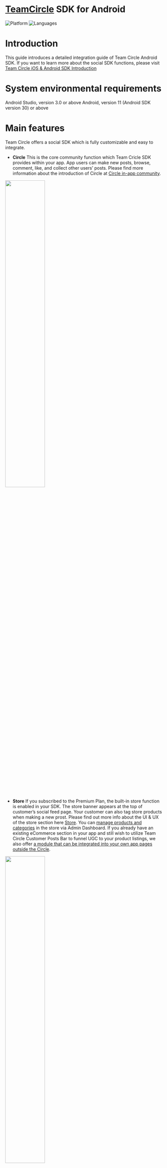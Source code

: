 # [TeamCircle](https://teamcircle.io) SDK for Android

![Platform](https://img.shields.io/badge/platform-ANDROID-orange.svg)
![Languages](https://img.shields.io/badge/language-JAVA-orange.svg)

# Introduction
This guide introduces a detailed integration guide of Team Circle Android SDK. 
If you want to learn more about the social SDK functions, please visit [Team Circle iOS & Android SDK Introduction](https://www.teamcircle.io/document/Team_Circle_iOS_Android_Social_SDK_Introduction)

# System environmental requirements

Android Studio, version 3.0 or above
Android, version 11 (Android SDK version 30) or above

# Main features

Team Circle offers a social SDK which is fully customizable and easy to integrate.

* **Circle** 
This is the core community function which Team Cricle SDK provides within your app. App users can make new posts, browse, comment, like, and collect other users’ posts. Please find more information about the introduction of Circle at [Circle in-app community](https://www.teamcircle.io/document/Team_Circle_iOS_Android_Social_SDK_Introduction?target=Circle_in-app_community).

<img src="https://user-images.githubusercontent.com/114135053/192727471-e96837fe-8fa5-43dd-a30f-9bf82c07d392.png" width="50%">

* **Store**
If you subscribed to the Premium Plan, the built-in store function is enabled in your SDK. The store banner appears at the top of customer’s social feed page. Your customer can also tag store products when making a new prost. Please find out more info about the UI & UX of the store section here [Store](https://www.teamcircle.io/document/Team_Circle_iOS_SDK_Integration_Guide?target=Store). You can [manage products and categories](https://www.teamcircle.io/document/Team_Circle_Admin_Dashboard_Feature_Introduction?target=Manage_store) in the store via Admin Dashboard. If you already have an existing eCommerce section in your app and still wish to utilize Team Circle Customer Posts Bar to funnel UGC to your product listings, we also offer [a module that can be integrated into your own app pages outside the Circle](https://www.teamcircle.io/document/Team_Circle_iOS_SDK_Integration_Guide?target=Store).

<img src="https://user-images.githubusercontent.com/114135053/192728188-dd3a80a1-7e8c-480f-a526-fb6f378ed664.png" width="50%">

* **Instant messaging** Customers can chat with others individually using our IM system. We currently support sending text messages, voice messages, photos, videos. An admin can also [link the admin account with a Circle community account](https://www.teamcircle.io/document/Team_Circle_Admin_Dashboard_Feature_Introduction?target=Link_unlink_accounts). After linking, an “official staff” badge will appear next to the Circle account. Please find more information about details of the IM system here [Instant Messaging](https://www.teamcircle.io/document/Team_Circle_iOS_Android_Social_SDK_Introduction?target=Instant_messaging).

<img src="https://user-images.githubusercontent.com/114135053/192732545-e686d10f-bd3c-4c70-a7eb-ab1b3f7475d0.png" width="50%">

* **Customizable UI** Circle SDK offers customizable UI components so that you can fine tune the Circle to match the style of the rest of your app. First of all, you may switch between two different themes: Light Theme or Dark Theme. Then, all buttons, text, icons, and click effects can be customized. Please find more information about details of the Customizable UI here [Customizable UI](https://www.teamcircle.io/document/Team_Circle_iOS_Android_Social_SDK_Introduction?target=Customizable_UI).

<img src="https://user-images.githubusercontent.com/114135053/192732951-bbefef0a-d617-46a9-81f5-24c171a3ef0d.png" width="50%">

# Integration
## Get started
* Sign up at https://www.TeamCircle.io.
* Login and find App ID and App Key in Admin Dashboard → SDK&DOC → App Info, you will need them in the following steps.

## Project configuration
### Step 1 Add Dependency in your project’s build.gradle
```bash
buildscript {
  //...
}
allprojects {
  repositories {
    //...
    jcenter()
    maven { url 'https://jitpack.io' }
  }
}
```
> **note:** Gradle version7.0.0 or higher;Add Dependency in your project’s setting.gradle
```bash
dependencyResolutionManagement {
  repositoriesMode.set(RepositoriesMode.FAIL_ON_PROJECT_REPOS)
  repositories {
    google()
    mavenCentral()
    jcenter() // Warning: this repository is going to shut down soon
    maven { url 'https://jitpack.io' }
  }
}
```

### Step 2 Add tools:replace="android:theme" in <application> tag in AndroidManifest.xml
```bash
<?xml version="1.0" encoding="utf-8"?>
<manifest xmlns:android="http://schemas.android.com/apk/res/android" xmlns:tools="http://schemas.android.com/tools" >
  // ...
  <application
    // ...
    tools:replace="android:theme">
    // ...
  </application>
</manifest>
```

### Step 3 Copy and paste Team Circle SDK.aar into app/libs folder
```bash
android {
  //...
  repositories {
    flatDir {
      dirs 'libs'
    }
  }
}
```
> **note:** Gradle version7.0.0 or higher;Add Dependency in your project’s setting.gradle
```bash
dependencyResolutionManagement {
  repositoriesMode.set(RepositoriesMode.FAIL_ON_PROJECT_REPOS)
  repositories {
    flatDir {
      dirs 'app/libs'
    }
  }
}
```

### Step 4 Xcode Add Privacy Permission Description
```bash
implementation(name: 'TeamCircleSDK_Release', ext:'aar')
```
Circle SDK has local data storage and UI interface, so you also need to include the following dependencies in your project:
```bash
com.tencent:mmkv-static
com.google.code.gson:gson
com.github.bumptech.glide:glide
com.squareup.okhttp3:okhttp
android.arch.persistence.room:runtime
com.giphy.sdk:ui
com.google.firebase:firebase-core
com.airbnb.android:lottie
com.amazonaws:aws-android-sdk-s3
org.greenrobot:eventbus
com.github.CarGuo.GSYVideoPlayer:GSYVideoPlayer
org.jsoup:jsoup
io.hyphenate:hyphenate-chat
```
If your project does not have the above dependent package files, you can also install the dependent packages in the following ways:
```bash
com.tencent:mmkv-static
implementation 'com.tencent:mmkv-static:1.2.10'
implementation 'com.google.code.gson:gson:2.8.7'

implementation 'com.github.bumptech.glide:glide:4.11.0'
annotationProcessor 'com.github.bumptech.glide:compiler:4.11.0'
implementation "com.github.bumptech.glide:okhttp3-integration:4.11.0"

implementation 'com.squareup.okhttp3:okhttp:4.7.2'
implementation 'com.squareup.okhttp3:logging-interceptor:4.7.2'

implementation 'android.arch.persistence.room:runtime:1.1.1'
annotationProcessor "android.arch.persistence.room:compiler:1.1.1"

implementation 'com.giphy.sdk:ui:1.2.8'

implementation 'com.google.firebase:firebase-core:17.2.2'

implementation "com.airbnb.android:lottie:3.2.2"

implementation 'com.amazonaws:aws-android-sdk-s3:2.16.0'
implementation('com.amazonaws:aws-android-sdk-mobile-client:2.13.+@aar') { transitive = true }
implementation('com.amazonaws:aws-android-sdk-auth-userpools:2.13.+@aar') { transitive = true }

implementation 'org.greenrobot:eventbus:3.0.0'

implementation 'com.github.CarGuo.GSYVideoPlayer:GSYVideoPlayer:v8.1.6-jitpack'

implementation 'org.jsoup:jsoup:1.14.2'

implementation 'io.hyphenate:hyphenate-chat:3.9.5'
```

## TeamCircleListener callbacks
TeamCircleListener gives the results (success or fail) of SDK initialization, login, log out, user data modification, download json file, and unread messages number.
```bash
TeamCircleSDK.getInstance().registerTeamCircleListener(new TeamCircleListener() {
  @Override
  public void loginSuccess(String accountId) {}
  @Override
  public void logoutSuccess() {}
  @Override
  public void onNotificationStateChanged(int notificationCount) {}
  @Override
  public void onEditProfile(String accountName, String avatarUrl, String bio, ProfileAccountListener profileAccountListener) {}
  @Override
  public void onShareJsonDownloaded(String shareJsonContent) {}
  @Override
  public void onDeleteAccount() {}
});
```
Error Codes:
20001: SDK initialization fail
20002: Obtain UUID fail
20003: User not login
20004: Feature not supported

## SDK initialization
There are two options to initialize the SDK:
First, initialize the SDK in ‘onCreate’ of the application with appId and appKey.
```bash
TeamCircleSDK.getInstance().init(application, "xxxx", "xxxxxxx1e472ba7c915d5ab1080dc");
```
Or, register a global listener in ‘onCreate’ of the application and unregister in 'onTerminate'
```bash
public final TeamCircleListener teamCircleListener = new TeamCircleListener () {
  //...
}

@Override
public void onCreate () {
  super.onCreate();
  TeamCircleSDK.getInstance().registerTeamCircleListener(teamCircleListener);
}

@Override
public void onTerminate () {
  super.onTerminate();
  TeamCircleSDK.getInstance().unRegisterTeamCircleListener(teamCircleListener);
}
```

## User account

**Method:** userLogin

**Description:** After user login to your app, call userLogin to update the user login state and sync data with Circle.

**Parameters:**

```bash
public void userLogin(String thirdPartyId, String accountName, String avatarUrl, String accountEmail, String bio);
```
**Sample Code:**

```bash
TeamCircleSDK.getInstance().userLogin(UserRepository.getInstance().getThirdPartyId(),UserRepository.getInstance().getMe().getAccountName(),UserRepository.getInstance().getMe().getAvatarUrl(),UserRepository.getInstance().getMe().getAccountEmail(),UserRepository.getInstance().getMe().getBio());
```

**Method:** userLogout

**Description:** Description: After user logout from your app, call userLogout to update the user login state and sync data with Circle.

**Parameters:**

```bash
public void userLogout();
```
**Sample Code:**

```bash
TeamCircleSDK.getInstance().userLogout();
```

## Actions and notifications
There are several types of actions including like, comment, reply, favorite, followed by other users, and posts get featured by admin. All these actions can be sent to customers as push notifications, and you only need to set ‘Push Notification Callback’ in the Admin Dashboard → SDK&DOC → APP Info. After receiving push notifications in the app, the following methods can be used to redirect to Circle Notification Module:

**Method:** jumpToNotificationCenter

**Parameters:**

```bash
public void jumpToNotificationCenter(Context context, String message);
```
**Sample Code:**

```bash
TeamCircleSDK.getInstance().jumpToNotificationCenter(context, "xxx started following you.");
```
There are two types of messages received by the server, Circle messages and IM offline messages. The specific parameters are as follows:
| **Param** | **Type** | **Description** |
| --- | --- | --- |
| callbackType | String | Message type:<br>NOTIFICATION: Circle messages;<br>MESSAGE: IM offline messages. |
| callbackData | List<Object> | Data list |
| sign | String | Encryption rules: appKey + callbackData encrypt with MD5 |

CallbackData params of NOTIFICATION:
| **Param** | **Type** | **Description** |
| --- | --- | --- |
| notificationType | String | Notification type:<br>FOLLOW<br>LIKE_POST<br>FEATURED_POST<br>COMMENT<br>LIKE_COMMENT<br>REPLY<br>POST_MENTION<br>COMMENT_MENTION<br>DOWNLOAD_JSON |
| ownerId | String | The user id who receiving the notification |
| accountId | String | The user id who sending the notification |
| accountName | String | The user name who sending the notification |
| notificationTime | Long | Notification sending time, Unix timestamp, unit: ms |

CallbackData params of MESSAGE:
| **Param** | **Type** | **Description** |
| --- | --- | --- |
| messageType | String | Notification type:<br>txt<br>img<br>audio<br>video |
| ownerId | String | The user id who receiving the notification |
| accountId | String | The user id who sending the notification |
| accountName | String | The user name who sending the notification |
| notificationTime | Long | Notification sending time, Unix timestamp, unit: ms |

## Circle modules
Circle module consists of Feed module, UserCenter module, Search Module, and NewPost Module. The circle SDK provides you with a whole Circle UI component and all small independent UI components that you can use separately.

**Method:** CircleFragment

**Description:** Add a whole Circle UI component into the navigation controller, so that Feed module, Search module, UserCenter module, and NewPost module are all included.

```bash
FragmentManager supportFragmentManager = getSupportFragmentManager();
FragmentTransaction fragmentTransaction = supportFragmentManager.beginTransaction();
fragmentTransaction.replace(R.id.root_view, CircleFragment.newInstance());
fragmentTransaction.commit();
```
Don't forget to define the fragment in the layout file:

```bash
<?xml version="1.0" encoding="utf-8"?>
<androidx.constraintlayout.widget.ConstraintLayout xmlns:android="http://schemas.android.com/apk/res/android"
  xmlns:app="http://schemas.android.com/apk/res-auto"
  xmlns:tools="http://schemas.android.com/tools"
  android:layout_width="match_parent"
  android:layout_height="match_parent"
  tools:context="CircleFragmentActivity">
  <fragment
    android:name="com.xkglow.xkchrome.sdk.ui.fragment.CircleFragment"
    android:id="@+id/root_view"
    android:layout_width="match_parent"
    android:layout_height="match_parent"/>
</androidx.constraintlayout.widget.ConstraintLayout>
```
Use the following activities or views if you want to separately use these UI components:

**Method:** FeedView

**Description:** In the Feed module, you can view posts, like, comment, favorite, and follow users.

```bash
<?xml version="1.0" encoding="utf-8"?>
<androidx.constraintlayout.widget.ConstraintLayout
  xmlns:android="http://schemas.android.com/apk/res/android"
  xmlns:app="http://schemas.android.com/apk/res-auto"
  xmlns:tools="http://schemas.android.com/tools"
  android:layout_width="match_parent"
  android:layout_height="match_parent"
  tools:context="CircleFragmentActivity">
  <com.xkglow.xkchrome.sdk.ui.FeedView
    android:id="@+id/root_view"
    android:layout_width="match_parent"
    android:layout_height="match_parent"/>
</androidx.constraintlayout.widget.ConstraintLayout>
```
Or you can also initialize the feed module in code:

```bash
FeedView feedView = new FeedView(MainActivity.this);parentView.addView(feedView);
```

**Method:** UserCenterActivity

**Description:** UserCenter module shows profile image, username, followers and followings, user’s posts and favorite posts.

```bash
TeamCircleSDK.getInstance().openAccountActivity();
```

**Method:** SearchActivity

**Description:** Search module is used to search user accounts and hashtags.

```bash
TeamCircleSDK.getInstance().openSearchActivity();
```

**Method:** NewPostActivity

**Description:** NewPost modules is used to send new user post which can be photos or videos. Also you can include product tags if you choose Premium Plan.

```bash
TeamCircleSDK.getInstance().openNewPostActivity(new NewPostCallback() {
  @Override
  public void onNewPost(NewPostDetail newPostDetail) {
  }
});
```
onNewPost method returns the local post information to be published. After that, you can publish the post information through the sendPost method.

```bash
TeamCircleSDK.getInstance().sendPost(newPostDetail, new SendPostCallBack() {
  @Override
  public void onPostPrepare(RequestPostData requestPostData) {
    // prepare to send post
  }

  @Override
  public void onPostSuccess(RequestPostData requestPostData) {
    // send post success
  }

  @Override
  public void onPostError(RequestPostData requestPostData) {
    // send post error
  }
});
```

## Share Json
Sometimes an app might have its own unique content that it wishes users can share along with the post. These contents are usually related with the core function of the app. Here are a few examples

* An IoT cookware app can enable users to share their recipe program while posting gourmet photos.
* A fitness app can enable users to share their customized training program while posting stunning results.
* An IoT lighting app can enable users to share the customized holiday light animation programs while showing off the end results.

<img src="https://user-images.githubusercontent.com/114135053/192987251-42b59af8-1ddc-4540-867b-811b32fcb1a9.png" width="30%">

In the above example of XKchrome app (for an IoT lighting hardware), the customers can share a light theme built by themselves along with their posts for others to download and run.

Team Circle SDK allows users to attach a downloadable json file while creating new posts. This file can be downloaded by others and perform functions outside Circle as mentioned in the above examples. Maximum size of a json file is 4096 bytes. If the file size exceeds this size, or the file is in another format such as PDF, your app may upload this file to a server and include the link in the json file. Customized icon, text and image can be uploaded along with the json to represent the shared Json file.

By default, the json file contains the following keys:

1. appId and appLogo: In some cases, you may use the same Circle community among multiple apps, for example, smart cookware app1 and app2 for different models. The appId and appLogo could be used to differentiate the shared Json file in order for the app to properly interact with the Json (such as making the compatible Json downloadable).
2. thumbnail: a thumbnail image file that represents the shared item.
3. name: plain text.
4. content: a json format content

**Method:** setShareJsonActivity

**Description:** Set your view controller which shows a custom view for selecting and sharing json.

**Sample Code:**

```bash
TeamCircleSDK.getInstance().getShareJsonSetting().setShareJsonActivity("com.xxxx.xxxx.xxxxActivity", "android.intent.category.DEFAULT");
```

**Method:** setShareJsonIcons

**Description:** Set upload and download icons.

**Sample Code:**

```bash
TeamCircleSDK.getInstance().getShareJsonSetting().setShareJsonIcons(R.drawable.dark_download_share_json,R.drawable.dark_download_share_json_disable,R.drawable.dark_upload_share_json);
```

**Method:** setShareJsonTitle

**Description:** Set title for the json file.

**Sample Code:**

```bash
TeamCircleSDK.getInstance().getShareJsonSetting().setShareJsonTitle("Title"));
```

**Method:** setShareJsonDownloadedTips

**Description:** Set the prompt text while downloading.

**Sample Code:**

```bash
TeamCircleSDK.getInstance().getShareJsonSetting().setShareJsonDownloadedTips("Download success");
```

## Store
Your customers can add product tags while creating new posts if you choose our Premium Plan. There are two options of integrating the Store module:
1. Add a whole Store module. A store section will appear at the top of the Circle social feed.
2. Only integrate the Customer Post Bar into your own product detail page if you have existing ecommerce functions in your app.

Both options require entering complete product info in the [Store](https://www.teamcircle.io/document/Team_Circle_iOS_Android_Social_SDK_Introduction?target=Store) page in the Admin Dashboard.

**Method:** StoreActivity

**Description:** Add a whole Store Module.

**Sample Code:**

```bash
TeamCircleSDK.getInstance().openStoreActivity();
```

**Method:** initCustomerPostBar

**Description:** Add a Customer Post Bar into your own product detail page.

**Sample Code:**

```bash
<com.xkglow.xkchrome.sdk.view.CustomerPostBarView
  android:id="@+id/customer_photo_gallery"
  android:layout_width="match_parent"
  android:layout_height="wrap_content"/>
  CustomerPostBarView customerPostBarView=findViewById(R.id.customer_photo_gallery);
  customerPostBarView.initCustomerPostBar(mProductId);
  customerPostBarView.setDataLoadStateListener(new CustomerPostBarView.DataLoadStateListener() {
  @Override
  public void onDataLoadSuccess(List<PostBean> postBeans) {
  }
});
```

## Instant messaging

**Method:** IMMessageActivity

**Description:** Add a whole IM system.

**Sample Code:**

```bash
IMMessageActivity.start(getContext());
```

# Customizable UI components
Customization on all UI components is optional, it will use default values if any of the following methods are not called.

## Text fonts and colors
* **Method:** setTextFontRegular <br> **Description:** Set regular text font and color, including post descriptions, comments, replies, etc.

* **Method:** setTextFontBold <br> **Description:** Set bold text font and color, including username.

* **Method:** setTextFontAction <br> **Description:** Set action button text font and color, including follow button.

* **Method:** setTextFontProductName <br> **Description:** Set product name text font and color.

* **Method:** setTextFontProductPrice <br> **Description:** Set product price text font and color.

* **Method:** setProductDescColor <br> **Description:** Set product description text color.

Sample Code:

```bash
Typeface typeface = Typeface.createFromAsset(context.getAssets(), "fonts/Roboto.ttf");
TeamCircleSDK.getInstance().getUiSetting().setTextFontRegular(typeface,context.getResources().getColor(R.color.redColor));

Typeface typeface = Typeface.createFromAsset(context.getAssets(), "fonts/Roboto.ttf");
TeamCircleSDK.getInstance().getUiSetting().setTextFontBold(typeface);

Typeface typeface = Typeface.createFromAsset(context.getAssets(), "fonts/Roboto.ttf");
TeamCircleSDK.getInstance().getUiSetting().setTextFontAction(typeface,context.getResources().getColor(R.color.redColor));

Typeface typeface = Typeface.createFromAsset(context.getAssets(), "fonts/Roboto.ttf");
TeamCircleSDK.getInstance().getUiSetting().setTextFontProductName(typeface,context.getResources().getColor(R.color.redColor));

Typeface typeface = Typeface.createFromAsset(context.getAssets(), "fonts/Roboto.ttf");
TeamCircleSDK.getInstance().getUiSetting().setTextFontProductPrice(typeface,context.getResources().getColor(R.color.redColor));

Typeface typeface = Typeface.createFromAsset(context.getAssets(), "fonts/Roboto.ttf");
TeamCircleSDK.getInstance().getUiSetting().setProductDescColor(typeface,context.getResources().getColor(R.color.redColor));
```

## Icons
* **Method:** setIconFavorite <br> **Description:** Set icon for favorite-unselected.
<img src="https://user-images.githubusercontent.com/114135053/193207595-31fc189d-cfd0-4545-bf08-a921e70e5ec8.png" width="40%">

* **Method:** setIconFavoriteSelected <br> **Description:** Set icon for favorite-selected.
<img src="https://user-images.githubusercontent.com/114135053/193207820-e7bc98ee-f689-4b05-8b2e-16f145320ffe.png" width="40%">

* **Method:** setIconTag <br> **Description:** Set icon for tag-unselected.
<img src="https://user-images.githubusercontent.com/114135053/193208162-34169299-6d0b-4ce7-aa81-6f66e044eb0b.png" width="40%">

* **Method:** setIconTagSelected <br> **Description:** Set icon for tag-selected.
<img src="https://user-images.githubusercontent.com/114135053/193208063-acba5fd5-e175-419f-9c0a-2359b933eed4.png" width="40%">

* **Method:** setIconLike <br> **Description:** Set icon for like-unselected.
<img src="https://user-images.githubusercontent.com/114135053/193207743-8ce0c13a-fdd0-4a29-abab-40f8c0aa7294.png" width="40%">

* **Method:** setIconLikeSelected <br> **Description:** Set icon for like-selected.
<img src="https://user-images.githubusercontent.com/114135053/193207089-aa46975e-e9a5-4912-8a2e-0a74fa0b5df0.png" width="40%">

* **Method:** setIconShare <br> **Description:** Set icon for share post.
<img src="https://user-images.githubusercontent.com/114135053/193207304-96a4cb64-df41-457b-8cf2-fb6a70055c2a.png" width="40%">

* **Method:** setIconComment <br> **Description:** Set icon for making comments.
<img srchttps://user-images.githubusercontent.com/114135053/193208233-6ca58d96-f7a2-4be9-b314-1548975cce4f.png" width="40%">

* **Method:** setIconNewPost <br> **Description:** Set icon for creating a new post.
<img src="https://user-images.githubusercontent.com/114135053/193207459-4f27af98-21d5-434b-a06b-b6b55b953e69.png" width="40%">

* **Method:** setIconBack <br> **Description:** Set icon for all back buttons.
<img src="https://user-images.githubusercontent.com/114135053/193207889-fac83ce6-6499-4fd9-adf4-1b4e8c5fc1b4.png" width="40%">

Sample Code:
```bash
TeamCircleSDK.getInstance().getUiSetting().setIconFavorite(R.drawable.favorite);
TeamCircleSDK.getInstance().getUiSetting().setIconFavoriteSelected(R.drawable.favorite_selected);
TeamCircleSDK.getInstance().getUiSetting().setIconTag(R.drawable.tag);
TeamCircleSDK.getInstance().getUiSetting().setIconTagSelected(R.drawable.tag_select);
TeamCircleSDK.getInstance().getUiSetting().setIconLike(R.drawable.like);
TeamCircleSDK.getInstance().getUiSetting().setIconLikeSelected(R.drawable.like_selected);
TeamCircleSDK.getInstance().getUiSetting().setIconShare(R.drawable.share);
TeamCircleSDK.getInstance().getUiSetting().setIconComment(R.drawable.comment);
TeamCircleSDK.getInstance().getUiSetting().setIconNewPost(R.drawable.newpost);
TeamCircleSDK.getInstance().getUiSetting().setIconBack(R.drawable.back);
```
## Colors

* **Method:** setSystemBackgroundColor <br> **Description:** Set the background color of all pages.
<img src="https://user-images.githubusercontent.com/114135053/192998082-93f4eb97-3582-451a-86cf-3381340e22a9.png" width="50%">

* **Method:** setBackgroundEffectColor <br> **Description:** Set the background color of the highlighted section.
<img src="https://user-images.githubusercontent.com/114135053/192998234-79f3e83a-1d75-497f-aea8-8316884e9dcb.png" width="30%">

* **Method:** setLinkColor <br> **Description:** Set all web page link color.
<img src="https://user-images.githubusercontent.com/114135053/192998363-b97d4841-52a9-4a7c-976d-e2cf0828cd66.png" width="30%">

Sample Code:
```bash
TeamCircleSDK.getInstance().getUiSetting().setSystemBackgroundColor(context.getColor(R.color.blackColor));
TeamCircleSDK.getInstance().getUiSetting().setBackgroundEffectColor(context.getColor(R.color.blackColor));
TeamCircleSDK.getInstance().getUiSetting().setLinkColor(context.getColor(R.color.white));
```

## Redirect

* **Method:** toStoreVCtrl <br> **Description:** Redirects to the Store view controller.

* **Method:** toUserCenterVCtrl <br> **Description:** Redirects to the UserCenter view controller.

* **Method:** toNewPostVCtrl <br> **Description:** Redirects to the NewPost view controller.

* **Method:** toSearchVCtrl <br> **Description:** Redirects to the Search view controller.

* **Method:** toChatListAction <br> **Description:** Redirects to the Chat view controller.

* **Method:** toChatAction <br> **Description:** Redirects to the Chat view controller.

Sample Code:
```bash
TCManager.sharedInstance.toStoreVCtrl(nav: navigation) { vc, error in
  if let storeVC = vc {
  }
}
TCManager.sharedInstance.toUserCenterVCtrl(nav: navigation) { vc, error in
  if let userVC = vc {
  }
}
TCManager.sharedInstance.toNewPostVCtrl { error in }
TCManager.sharedInstance.toSearchVCtrl { error in }
TCManager.sharedInstance.toChatListAction(nav: navigation)
TCManager.sharedInstance.toChatAction(nav: navigation, conversationId: "conversationId")
```

## Terms and privacy policy

* **Method:** setPrivacyPolicy <br> **Description:** Set privacy policy website url.

* **Method:** setTermsAndConditions <br> **Description:** Set terms and conditions website url.

Sample Code:
```bash
TeamCircleSDK.getInstance().setPrivacyPolicy("https://xxxxxx.html");
TeamCircleSDK.getInstance().setTermsAndConditions("https://xxxxxx.html");
```
If the links are not entered,these two documents will remain hidden.
